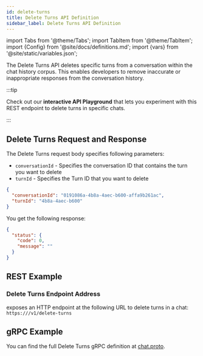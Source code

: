 ```yaml
---
id: delete-turns
title: Delete Turns API Definition
sidebar_label: Delete Turns API Definition
---
```


import Tabs from '@theme/Tabs';
import TabItem from '@theme/TabItem';
import {Config} from '@site/docs/definitions.md';
import {vars} from '@site/static/variables.json';

The Delete Turns API deletes specific turns from a conversation within the 
chat history corpus. This enables developers to remove inaccurate or 
inappropriate responses from the conversation history. 

:::tip

Check out our **interactive API Playground** that lets you experiment with this 
REST endpoint to delete turns in specific chats.

:::

## Delete Turns Request and Response

The Delete Turns request body specifies following parameters:

* `conversationId` - Specifies the conversation ID that contains the turn 
  you want to delete
* `turnId` - Specifies the Turn ID that you want to delete

```json
{
  "conversationId": "0191086a-4b8a-4aec-b600-affa9b261ac",
  "turnId": "4b8a-4aec-b600"
}
```

You get the following response:

```json
{
  "status": {
    "code": 0,
    "message": ""
  }
}
```

## REST Example

### Delete Turns Endpoint Address

<Config v="names.product"/> exposes an HTTP endpoint at the following URL
to delete turns in a chat:
<code>https://<Config v="domains.rest.indexing"/>/v1/delete-turns</code>


## gRPC Example

You can find the full Delete Turns gRPC definition at [chat.proto](https://github.com/vectara/protos/blob/main/chat.proto).